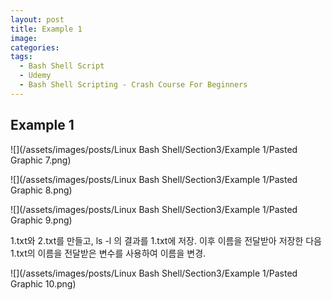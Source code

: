 ```yaml
---
layout: post
title: Example 1
image: 
categories:
tags:
  - Bash Shell Script
  - Udemy
  - Bash Shell Scripting - Crash Course For Beginners
---
```




## Example 1

![](/assets/images/posts/Linux Bash Shell/Section3/Example 1/Pasted Graphic 7.png)



![](/assets/images/posts/Linux Bash Shell/Section3/Example 1/Pasted Graphic 8.png)



![](/assets/images/posts/Linux Bash Shell/Section3/Example 1/Pasted Graphic 9.png)



1.txt와 2.txt를 만들고, ls -l 의 결과를 1.txt에 저장.
이후 이름을 전달받아 저장한 다음
1.txt의 이름을 전달받은 변수를 사용하여 이름을 변경.

![](/assets/images/posts/Linux Bash Shell/Section3/Example 1/Pasted Graphic 10.png)




